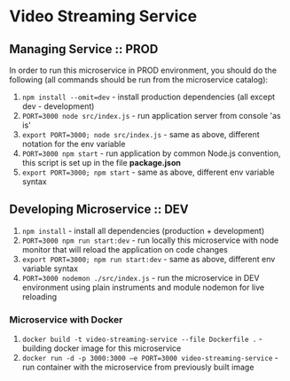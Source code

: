 # Video Streaming Service

## Managing Service :: PROD

In order to run this microservice in PROD environment, you should do the following (all commands should be run from the microservice catalog):

1. `npm install --omit=dev` - install production dependencies (all except dev - development)
2. `PORT=3000 node src/index.js` - run application server from console 'as is'
3. `export PORT=3000; node src/index.js` - same as above, different notation for the env variable
4. `PORT=3000 npm start` - run application by common Node.js convention, this script is set up in the file **package.json**
5. `export PORT=3000; npm start` - same as above, different env variable syntax

## Developing Microservice :: DEV

1. `npm install` - install all dependencies (production + development)
2. `PORT=3000 npm run start:dev` - run locally this microservice with node monitor that will reload the application on code changes
3. `export PORT=3000; npm run start:dev` - same as above, different env variable syntax
4. `PORT=3000 nodemon ./src/index.js` - run the microservice in DEV environment using plain instruments and module nodemon for live reloading

### Microservice with Docker

1. `docker build -t video-streaming-service --file Dockerfile .` - building docker image for this microservice
2. `docker run -d -p 3000:3000 –e PORT=3000 video-streaming-service` - run container with the microservice from previously built image

